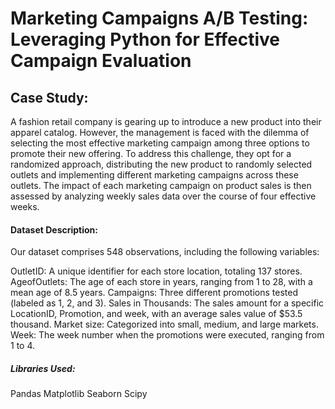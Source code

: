 # Marketing Campaigns A/B Testing: Leveraging Python for Effective Campaign Evaluation

## Case Study:
A fashion retail company is gearing up to introduce a new product into their apparel catalog. However, the management is faced with the dilemma of selecting the most effective marketing campaign among three options to promote their new offering. To address this challenge, they opt for a randomized approach, distributing the new product to randomly selected outlets and implementing different marketing campaigns across these outlets. The impact of each marketing campaign on product sales is then assessed by analyzing weekly sales data over the course of four effective weeks.

#### Dataset Description:
Our dataset comprises 548 observations, including the following variables:

OutletID: A unique identifier for each store location, totaling 137 stores.
AgeofOutlets: The age of each store in years, ranging from 1 to 28, with a mean age of 8.5 years.
Campaigns: Three different promotions tested (labeled as 1, 2, and 3).
Sales in Thousands: The sales amount for a specific LocationID, Promotion, and week, with an average sales value of $53.5 thousand.
Market size: Categorized into small, medium, and large markets.
Week: The week number when the promotions were executed, ranging from 1 to 4.

##### Libraries Used:
Pandas
Matplotlib
Seaborn
Scipy

